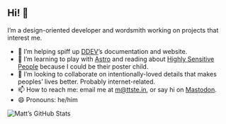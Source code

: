 ## Hi! 👋

I’m a design-oriented developer and wordsmith working on projects that interest me.

- 🔭 I’m helping spiff up [DDEV](https://github.com/drud/ddev)’s documentation and website.
- 🌱 I’m learning to play with [Astro](https://astro.build) and reading about [Highly Sensitive People](https://www.amazon.com/Highly-Sensitive-Person-Thrive-Overwhelms/dp/0553062182) because I could be their poster child.
- 👯 I’m looking to collaborate on intentionally-loved details that makes peoples’ lives better. Probably internet-related.
- 📫 How to reach me: email me at m@ttste.in, or say hi on [Mastodon](https://t00t.cloud/@mattrambles).
- 😄 Pronouns: he/him

![Matt’s GitHub Stats](https://github-readme-stats.vercel.app/api?username=mattstein&show_icons=true)
